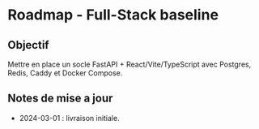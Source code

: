 # Roadmap - Full-Stack baseline

## Objectif
Mettre en place un socle FastAPI + React/Vite/TypeScript avec Postgres, Redis, Caddy et Docker Compose.

## Notes de mise a jour
- 2024-03-01 : livraison initiale.
